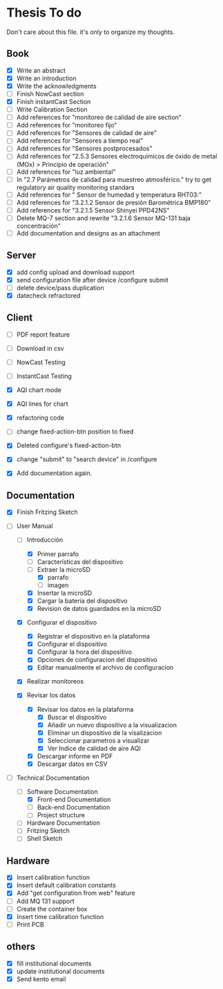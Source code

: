 # Thesis To do

Don't care about this file. it's only to organize my thoughts.

## Book

- [x] Write an abstract
- [x] Write an introduction
- [x] Write the acknowledgments
- [ ] Finish NowCast section
- [x] Finish instantCast Section
- [ ] Write Calibration Section
- [ ] Add references for "monitoreo de calidad de aire section"
- [ ] Add references for "monitoreo fijo"
- [ ] Add references for "Sensores de calidad de aire"
- [ ] Add references for "Sensores a tiempo real"
- [ ] Add references  for "Sensores postprocesados"
- [ ] Add references for "2.5.3 Sensores electroquímicos de óxido de metal (MOx) > Principio de operación"
- [ ] Add references for "luz ambiental"
- [ ] In "2.7 Parámetros de calidad para muestreo atmosférico." try to get regulatory air quality monitoring standars
- [ ] Add references for " Sensor de humedad y temperatura RHT03:"
- [ ] Add references for "3.2.1.2 Sensor de presión Barométrica BMP180"
- [ ] Add references for "3.2.1.5 Sensor Shinyei PPD42NS"
- [ ] Delete MQ-7 section and rewrite "3.2.1.6 Sensor MQ-131 baja concentración"
- [ ] Add documentation and designs as an attachment

## Server
- [x] add config upload and download support
- [x] send configuration file after device /configure submit
- [ ] delete device/pass duplication
- [x] datecheck refractored

## Client

- [ ] PDF report feature
- [ ] Download in csv
- [ ] NowCast Testing
- [ ] InstantCast Testing
- [x] AQI chart mode
- [x] AQI lines for chart
- [x] refactoring code
- [ ] change fixed-action-btn position to fixed
- [x] Deleted configure's fixed-action-btn
- [x] change "submit" to "search device" in /configure
- [x] Add documentation again.


## Documentation

- [x] Finish Fritzing Sketch

- [ ] User Manual
	- [ ] Introducción
		- [x] Primer parrafo
		- [ ] Características del dispositivo
		- [ ] Extraer la microSD
			- [x] parrafo
			- [ ] imagen
		- [x] Insertar la microSD
		- [x] Cargar la bateria del dispositivo
		- [x] Revision de datos guardados en la microSD
	- [x] Configurar el dispositivo
		- [x] Registrar el dispositivo en la plataforma
		- [x] Configurar el dispositivo
		- [x] Configurar la hora del dispositivo
		- [x] Opciones de configuracion del dispositivo
		- [x] Editar manualmente el archivo de configuracion

	- [x] Realizar monitoreos

	- [x] Revisar los datos
		- [x] Revisar los datos en la plataforma
			- [x] Buscar el dispositivo
			- [x] Añadir un nuevo dispositivo a la visualizacion
			- [x] Eliminar un dispositivo de la visalizacion
			- [x] Seleccionar parametros a visualizar
			- [x] Ver Indice de calidad de aire AQI
		- [x] Descargar informe en PDF
		- [x] Descargar datos en CSV

- [ ] Technical Documentation
	- [ ] Software Documentation
		- [x] Front-end Documentation
		- [ ] Back-end Documentation
		- [ ] Project structure
	- [ ] Hardware Documentation
	 - [ ] Fritzing Sketch
	 - [ ] Shell Sketch

## Hardware

- [x] Insert calibration function
- [x] Insert default calibration constants
- [x] Add "get configuration from web" feature
- [ ] Add MQ 131 support
- [ ] Create the container box
- [x] Insert time calibration function
- [ ] Print PCB

## others

- [x] fill institutional documents
- [x] update institutional documents
- [x] Send kento email
